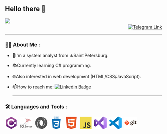 ## Hello there 👋

<div id="header" align="left">
  <img src = "https://i.giphy.com/media/v1.Y2lkPTc5MGI3NjExM2oxNGNzdnJ6eXAwbmtxN2F3czVuZmhmM2xzbWdxbmpnOHFlN2E3aiZlcD12MV9pbnRlcm5hbF9naWZfYnlfaWQmY3Q9Zw/13HBDT4QSTpveU/giphy.gif" width="300" />
</div>
<div id="badges" align="right">
  <a href="https://t.me/kerolli">
    <img src="https://img.shields.io/badge/Telegram-blue?logo=telegram&logoColor=white&style=for-the-badge" alt="Telegram Link">
  </a>
</div>

  ---
### :woman_technologist: About Me :

- :briefcase:I'm a system analyst from	:anchor:Saint Petersburg. 
- :books:Currently learning C# programming.
- :globe_with_meridians:Also interested in web development (HTML/CSS/JavaScript).

- :mailbox:How to reach me:  [![Linkedin Badge](https://img.shields.io/badge/Telegram-blue?logo=telegram&logoColor=white)](https://t.me/kerolli)

  ---
### :hammer_and_wrench: Languages and Tools :

<div>
  <img src="https://github.com/devicons/devicon/blob/master/icons/csharp/csharp-original.svg"  title="CSHARP" alt="CSHARP" width="40" height="40"/>&nbsp;
  <img src="https://github.com/devicons/devicon/blob/master/icons/microsoftsqlserver/microsoftsqlserver-original-wordmark.svg" title="MSSQL"  alt="MSSQL" width="40" height="40"/>&nbsp;
  <img src="https://github.com/devicons/devicon/blob/master/icons/json/json-plain.svg" title="JSON"  alt="JSON" width="40" height="40"/>&nbsp;
  <img src="https://github.com/devicons/devicon/blob/master/icons/css3/css3-plain-wordmark.svg"  title="CSS3" alt="CSS" width="40" height="40"/>&nbsp;
  <img src="https://github.com/devicons/devicon/blob/master/icons/html5/html5-original.svg" title="HTML5" alt="HTML" width="40" height="40"/>&nbsp;
  <img src="https://github.com/devicons/devicon/blob/master/icons/javascript/javascript-original.svg" title="JavaScript" alt="JavaScript" width="40" height="40"/>&nbsp;
  <img src="https://github.com/devicons/devicon/blob/master/icons/visualstudio/visualstudio-original.svg" title="vs" alt="VisualStudio" width="40" height="40"/>&nbsp;
  <img src="https://github.com/devicons/devicon/blob/master/icons/vscode/vscode-original.svg" title="vscode" alt="vscode" width="40" height="40"/>&nbsp;
  <img src="https://github.com/devicons/devicon/blob/master/icons/git/git-original-wordmark.svg" title="Git" alt="Git" width="40" height="40"/>
</div>


<!---
**MrKery/MrKery** is a ✨ _special_ ✨ repository because its `README.md` (this file) appears on your GitHub profile.

Here are some ideas to get you started:

- 🔭 I’m currently working on ...
- 🌱 I’m currently learning ...
- 👯 I’m looking to collaborate on ...
- 🤔 I’m looking for help with ...
- 💬 Ask me about ...
- 📫 How to reach me: ...
- 😄 Pronouns: ...
- ⚡ Fun fact: ...
-->
